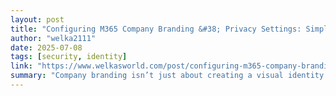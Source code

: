 ```yaml
---
layout: post
title: "Configuring M365 Company Branding &#38; Privacy Settings: Simple Tricks to Reduce Phishing Risks"
author: "welka2111"
date: 2025-07-08
tags: [security, identity]
link: "https://www.welkasworld.com/post/configuring-m365-company-branding-privacy-settings-simple-tricks-to-reduce-phishing-risks"
summary: "Company branding isn’t just about creating a visual identity - it’s a key security measure for reducing phishing risks. In this post, I dive into how configuring your Microsoft 365 login page with ..."
---
```

